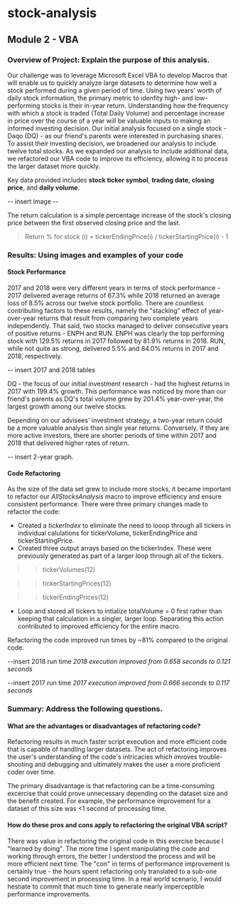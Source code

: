 # stock-analysis
## Module 2 - VBA

### Overview of Project: Explain the purpose of this analysis.

Our challenge was to leverage Microsoft Excel VBA to develop Macros that will enable us to quickly analyze large datasets to determine how well a stock performed during a given period of time. Using two years' worth of daily stock information, the primary metric to idenfity high- and low-performing stocks is their in-year return.  Understanding how the frequency with which a stock is traded (Total Daily Volume) and percentage increase in price over the course of a year will be valuable inputs to making an informed investing decision.  Our initial analysis focused on a single stock - Daqo (DQ) - as our friend's parents were interested in purchasing shares.  To assist their investing decision, we broadened our analysis to include twelve total stocks.  As we expanded our analysis to include additional data, we refactored our VBA code to improve its efficiency, allowing it to process the larger dataset more quickly.

Key data provided includes **stock ticker symbol**, **trading date**, **closing price**, and **daily volume**.

-- insert image --

The return calculation is a simple percentage increase of the stock's closing price between the first observed closing price and the last.

> Return % for stock (i) = tickerEndingPrice(i) / tickerStartingPrice(i) - 1 

### Results: Using images and examples of your code
#### Stock Performance
2017 and 2018 were very different years in terms of stock performance - 2017 delivered average returns of 67.3% while 2018 returned an average loss of 8.5% across our twelve stock portfolio.  There are countless contributing factors to these results, namely the "stacking" effect of year-over-year returns that result from comparing two complete years independently.  That said, two stocks managed to deliver consecutive years of positive returns - ENPH and RUN.   ENPH was clearly the top performing stock with 129.5% returns in 2017 followed by 81.9% returns in 2018.  RUN, while not quite as strong, delivered 5.5% and 84.0% returns in 2017 and 2018, respectively.

-- insert 2017 and 2018 tables

DQ - the focus of our initial investment research - had the highest returns in 2017 with 199.4% growth.  This performance was noticed by more than our friend's parents as DQ's total volume grew by 201.4% year-over-year, the largest growth among our twelve stocks.  

Depending on our advisees' investment strategy, a two-year return could be a more valuable analysis than single year returns.  Conversely, if they are more active investors, there are shorter periods of time within 2017 and 2018 that delivered higher rates of return.

-- insert 2-year graph.

#### Code Refactoring
As the size of the data set grew to include more stocks, it became important to refactor our *AllStocksAnalysis* macro to improve efficiency and ensure consistent performance.  There were three primary changes made to refactor the code:

- Created a *tickerIndex* to eliminate the need to looop through all tickers in individual calulations for tickerVolume, tickerEndingPrice and tickerStartingPrice. 
- Created three output arrays based on the tickerIndex.  These were previously generated as part of a larger loop through all of the tickers.
>> tickerVolumes(12)

>> tickerStartingPrices(12)

>> tickerEndingPrices(12)
- Loop and stored all tickers to intialize totalVolume = 0 first rather than keeping that calculation in a singler, larger loop. Separating this action contributed to improved efficiency for the entire macro.

Refactoring the code improved run times by ~81% compared to the original code. 

--insert 2018 run time
*2018 execution improved from 0.658 seconds to 0.121 seconds*

--insert 2017 run time
*2017 execution improved from 0.666 seconds to 0.117 seconds* 

### Summary: Address the following questions.
#### What are the advantages or disadvantages of refactoring code?
Refactoring results in much faster script execution and more efficient code that is capable of handling larger datasets. The act of refactoring improves the user's understanding of the code's intricacies which imroves trouble-shooting and debugging and ultimately makes the user a more proficient coder over time. 

The primary disadvantage is that refactoring can be a time-consuming excercise that could prove unnecessary depending on the dataset size and the benefit created.  For example, the performance improvement for a dataset of this size was <1 second of processing time.

#### How do these pros and cons apply to refactoring the original VBA script?
There was value in refactoring the original code in this exercise because I "learned by doing".  The more time I spent manipulating the code and working through errors, the better I understood the process and will be more efficient next time.  The "con" in terms of performance improvement is certainly true - the hours spent refactoring only translated to a sub-one second improvement in processing time.  In a real world scenario, I would hestiate to commit that much time to generate nearly imperceptible performance improvements.
